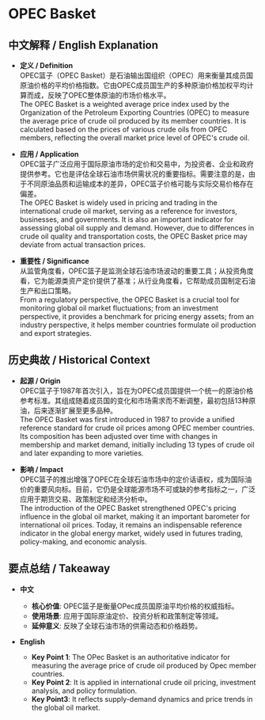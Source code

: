 # OPEC Basket

## 中文解释 / English Explanation

* **定义 / Definition**  
  OPEC篮子（OPEC Basket）是石油输出国组织（OPEC）用来衡量其成员国原油价格的平均价格指数。它由OPEC成员国生产的多种原油价格加权平均计算而成，反映了OPEC整体原油的市场价格水平。  
  The OPEC Basket is a weighted average price index used by the Organization of the Petroleum Exporting Countries (OPEC) to measure the average price of crude oil produced by its member countries. It is calculated based on the prices of various crude oils from OPEC members, reflecting the overall market price level of OPEC's crude oil.

* **应用 / Application**  
  OPEC篮子广泛应用于国际原油市场的定价和交易中，为投资者、企业和政府提供参考。它也是评估全球石油市场供需状况的重要指标。需要注意的是，由于不同原油品质和运输成本的差异，OPEC篮子价格可能与实际交易价格存在偏差。  
  The OPEC Basket is widely used in pricing and trading in the international crude oil market, serving as a reference for investors, businesses, and governments. It is also an important indicator for assessing global oil supply and demand. However, due to differences in crude oil quality and transportation costs, the OPEC Basket price may deviate from actual transaction prices.

* **重要性 / Significance**  
  从监管角度看，OPEC篮子是监测全球石油市场波动的重要工具；从投资角度看，它为能源类资产定价提供了基准；从行业角度看，它帮助成员国制定石油生产和出口策略。  
  From a regulatory perspective, the OPEC Basket is a crucial tool for monitoring global oil market fluctuations; from an investment perspective, it provides a benchmark for pricing energy assets; from an industry perspective, it helps member countries formulate oil production and export strategies.

## 历史典故 / Historical Context

* **起源 / Origin**  
  OPEC篮子于1987年首次引入，旨在为OPEC成员国提供一个统一的原油价格参考标准。其组成随着成员国的变化和市场需求而不断调整，最初包括13种原油，后来逐渐扩展至更多品种。  
  The OPEC Basket was first introduced in 1987 to provide a unified reference standard for crude oil prices among OPEC member countries. Its composition has been adjusted over time with changes in membership and market demand, initially including 13 types of crude oil and later expanding to more varieties.

* **影响 / Impact**  
  OPEC篮子的推出增强了OPEC在全球石油市场中的定价话语权，成为国际油价的重要风向标。目前，它仍是全球能源市场不可或缺的参考指标之一，广泛应用于期货交易、政策制定和经济分析中。  
  The introduction of the OPEC Basket strengthened OPEC's pricing influence in the global oil market, making it an important barometer for international oil prices. Today, it remains an indispensable reference indicator in the global energy market, widely used in futures trading, policy-making, and economic analysis.

## 要点总结 / Takeaway

* **中文**  
  - **核心价值**: OPEC篮子是衡量OPec成员国原油平均价格的权威指标。  
  - **使用场景**: 应用于国际原油定价、投资分析和政策制定等领域。  
  - **延伸意义**: 反映了全球石油市场的供需动态和价格趋势。

* **English**  
  - **Key Point 1**: The OPec Basket is an authoritative indicator for measuring the average price of crude oil produced by Opec member countries.  
  - **Key Point 2**: It is applied in international crude oil pricing, investment analysis, and policy formulation.  
  - **Key Point3**: It reflects supply-demand dynamics and price trends in the global oil market.